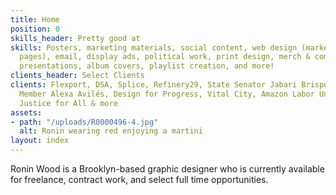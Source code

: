 ```yaml
---
title: Home
position: 0
skills_header: Pretty good at
skills: Posters, marketing materials, social content, web design (marketing and landing
  pages), email, display ads, political work, print design, merch & company swag,
  presentations, album covers, playlist creation, and more!
clients_header: Select Clients
clients: Flexport, DSA, Splice, Refinery29, State Senator Jabari Brisport, City Council
  Member Alexa Avilés, Design for Progress, Vital City, Amazon Labor Union, Housing
  Justice for All & more
assets:
- path: "/uploads/R0000496-4.jpg"
  alt: Ronin wearing red enjoying a martini
layout: index
---
```


Ronin Wood is a Brooklyn-based graphic designer who is currently available for freelance, contract work, and select full time opportunities.
